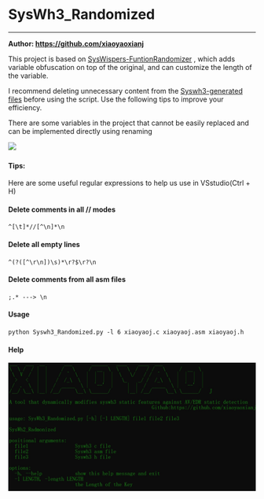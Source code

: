 #  SysWh3_Randomized

------

**Author: https://github.com/xiaoyaoxianj**

This project is based on  [SysWispers-FuntionRandomizer](https://github.com/nick-frischkorn/SysWhispers-FunctionRandomizer) , which adds variable obfuscation on top of the original, and can customize the length of the variable.

I recommend deleting unnecessary content from the [Syswh3-generated files](https://github.com/klezVirus/SysWhispers3) before using the script. Use the following tips to improve your efficiency.

There are some variables in the project that cannot be easily replaced and can be implemented directly using renaming

![](.\SysWh3_Randomized\Syswh3_Randomized\bug.png)

#### Tips:

 Here are some useful regular expressions to help us use in VSstudio(Ctrl + H)

#### Delete comments in all // modes

```
^[\t]*//[^\n]*\n
```

#### Delete all empty lines

```
^(?([^\r\n])\s)*\r?$\r?\n
```

#### Delete comments from all asm files

```
;.* ---> \n
```

#### Usage

```
python Syswh3_Randomized.py -l 6 xiaoyaoj.c xiaoyaoj.asm xiaoyaoj.h
```

#### Help

![](.\Syswh3_Randomized\Syswh3_Randomizd.png)

